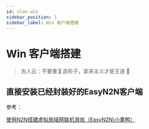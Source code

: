 ```yaml
---
id: vlan-win
sidebar_position: 1
sidebar_label: Win 客户端搭建
---
```


# Win 客户端搭建

> 古人云：不要重复造轮子，拿来主义才是王道 🐶

## 直接安装已经封装好的EasyN2N客户端

参考：

[使用N2N搭建虚拟局域网联机游戏（EasyN2N\小黄鸭）](https://bugxia.com/525.html)